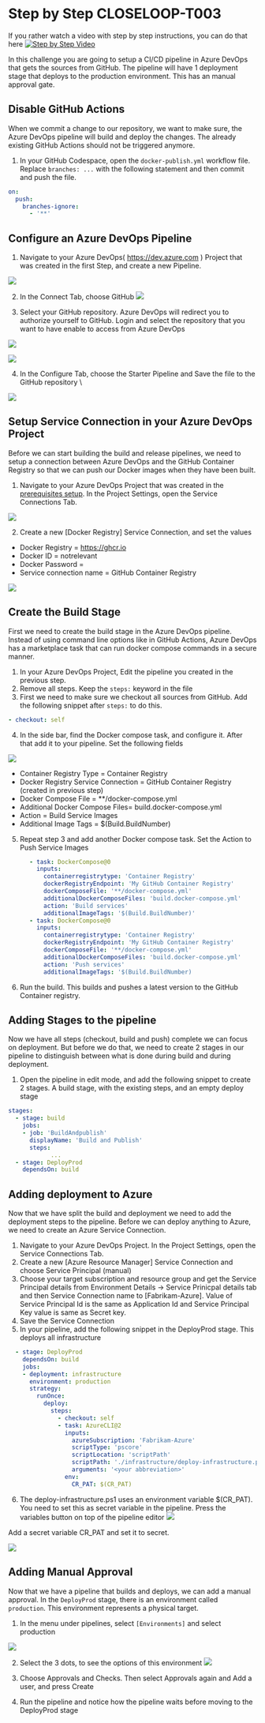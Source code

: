 # Step by Step CLOSELOOP-T003

If you rather watch a video with step by step instructions, you can do that here
[![Step by Step Video](https://img.youtube.com/vi/uvtSyui9l_I/0.jpg)](https://www.youtube.com/watch?v=uvtSyui9l_I)

In this challenge you are going to setup a CI/CD pipeline in Azure DevOps that gets the sources from GitHub. The pipeline will have 1 deployment stage that deploys to the production environment. This has an manual approval gate.

## Disable GitHub Actions

When we commit a change to our repository, we want to make sure, the Azure DevOps pipeline will build and deploy the changes. The already existing GitHub Actions should not be triggered anymore. 

1. In your GitHub Codespace, open the `docker-publish.yml` workflow file. Replace `branches: ...` with the following statement and then commit and push the file.

```yaml
on:
  push:
    branches-ignore:
      - '**'
```
## Configure an Azure DevOps Pipeline

1. Navigate to your Azure DevOps( https://dev.azure.com ) Project  that was created in the first Step, and create a new Pipeline.

![](https://raw.githubusercontent.com/CloudLabsAI-Azure/AIW-DevOps/main/Assets/NewPipeline.png)

2. In the Connect Tab, choose GitHub
![](https://raw.githubusercontent.com/CloudLabsAI-Azure/AIW-DevOps/main/Assets/GHCOnnection.png)

3. Select your GitHub repository. Azure DevOps will redirect you to authorize yourself to GitHub. Login and select the repository that you want to have enable to access from Azure DevOps

![](https://raw.githubusercontent.com/CloudLabsAI-Azure/AIW-DevOps/main/Assets/authorizeGH1.png)

![](https://raw.githubusercontent.com/CloudLabsAI-Azure/AIW-DevOps/main/Assets/authorizeGH.png)

4. In the Configure Tab, choose the Starter Pipeline and Save the file to the GitHub repository \

![](https://raw.githubusercontent.com/CloudLabsAI-Azure/AIW-DevOps/main/Assets/starterpipeline.png)

## Setup Service Connection in your Azure DevOps Project

Before we can start building the build and release pipelines, we need to setup a connection between Azure DevOps and the GitHub Container Registry so that we can push our Docker images when they have been built.

1. Navigate to your Azure DevOps Project that was created in the [prerequisites setup](/Challenges/Prerequisites/Readme.md). In the Project Settings, open the Service Connections Tab.

![](https://raw.githubusercontent.com/CloudLabsAI-Azure/AIW-DevOps/main/Assets/ServiceConnection.png)

2. Create a new [Docker Registry] Service Connection, and set the values
* Docker Registry = https://ghcr.io
* Docker ID = notrelevant
* Docker Password = <Your GitHub Personal Access Token>
* Service connection name = GitHub Container Registry

![](https://raw.githubusercontent.com/CloudLabsAI-Azure/AIW-DevOps/main/Assets/NewServiceConnectionDetails.png)

## Create the Build Stage

First we need to create the build stage in the Azure DevOps pipeline. Instead of using command line options like in GitHub Actions, Azure DevOps has a marketplace task that can run docker compose commands in a secure manner.

1. In your Azure DevOps Project, Edit the pipeline you created in the previous step.
2. Remove all steps. Keep the `steps:` keyword in the file
3. First we need to make sure we checkout all sources from GitHub. Add the following snippet after `steps:` to do this.

```YAML
- checkout: self
```

4. In the side bar, find the Docker compose task, and configure it. After that add it to your pipeline. Set the following fields

![](https://raw.githubusercontent.com/CloudLabsAI-Azure/AIW-DevOps/main/Assets/Docker%20Compose%20Task.png)

* Container Registry Type = Container Registry
* Docker Registry Service Connection = GitHub Container Registry (created in previous step)
* Docker Compose File = **/docker-compose.yml
* Additional Docker Compose Files= build.docker-compose.yml
* Action = Build Service Images
* Additional Image Tags = $(Build.BuildNumber)

5. Repeat step 3 and add another Docker compose task. Set the Action to Push Service Images

```YAML
      - task: DockerCompose@0
        inputs:
          containerregistrytype: 'Container Registry'
          dockerRegistryEndpoint: 'My GitHub Container Registry'
          dockerComposeFile: '**/docker-compose.yml'
          additionalDockerComposeFiles: 'build.docker-compose.yml'
          action: 'Build services'
          additionalImageTags: '$(Build.BuildNumber)'
      - task: DockerCompose@0
        inputs:
          containerregistrytype: 'Container Registry'
          dockerRegistryEndpoint: 'My GitHub Container Registry'
          dockerComposeFile: '**/docker-compose.yml'
          additionalDockerComposeFiles: 'build.docker-compose.yml'
          action: 'Push services'
          additionalImageTags: '$(Build.BuildNumber)
```

6. Run the build. This builds and pushes a latest version to the GitHub Container registry.

## Adding Stages to the pipeline

Now we have all steps (checkout, build and push) complete we can focus on deployment. But before we do that, we need to create 2 stages in our pipeline to distinguish between what is done during build and during deployment.

1. Open the pipeline in edit mode, and add the following snippet to create 2 stages. A build stage, with the existing steps, and an empty deploy stage

```YAML
stages:
  - stage: build
    jobs:
    - job: 'BuildAndpublish'
      displayName: 'Build and Publish'
      steps:
            ...
  - stage: DeployProd
    dependsOn: build
```

## Adding deployment to Azure 

Now that we have split the build and deployment we need to add the deployment steps to the pipeline. Before we can deploy anything to Azure, we need to create an Azure Service Connection.

1. Navigate to your Azure DevOps Project. In the Project Settings, open the Service Connections Tab.
2. Create a new [Azure Resource Manager] Service Connection and choose Service Principal (manual)
3. Choose your target subscription and resource group and get the Service Principal details from Environment Details -> Service Prinicpal details tab and then Service Connection name to [Fabrikam-Azure]. Value of Service Principal Id is the same as Application Id and Service Principal Key value is same as Secret key.
4. Save the Service Connection
5. In your pipeline, add the following snippet in the DeployProd stage. This deploys all infrastructure

```YAML
  - stage: DeployProd
    dependsOn: build
    jobs:
    - deployment: infrastructure
      environment: production
      strategy:
        runOnce:
          deploy:
            steps:
              - checkout: self
              - task: AzureCLI@2
                inputs:
                  azureSubscription: 'Fabrikam-Azure'
                  scriptType: 'pscore'
                  scriptLocation: 'scriptPath'
                  scriptPath: './infrastructure/deploy-infrastructure.ps1'
                  arguments: '<your abbreviation>'
                env:
                  CR_PAT: $(CR_PAT)
```

6. The deploy-infrastructure.ps1 uses an environment variable $(CR_PAT). You need to set this as secret variable in the pipeline. Press the variables button on top of the pipeline editor 
![](https://raw.githubusercontent.com/CloudLabsAI-Azure/AIW-DevOps/main/Assets/varButtron.png)

Add a secret variable CR_PAT and set it to secret.

![](https://raw.githubusercontent.com/CloudLabsAI-Azure/AIW-DevOps/main/Assets/secretVar.png)

## Adding Manual Approval

Now that we have a pipeline that builds and deploys, we can add a manual approval. In the `DeployProd` stage, there is an environment called `production`. This environment represents a physical target. 

1. In the menu under pipelines, select `[Environments]` and select production

![](https://raw.githubusercontent.com/CloudLabsAI-Azure/AIW-DevOps/main/Assets/2020-10-16-15-30-29.png)

2. Select the 3 dots, to see the options of this environment
![](https://raw.githubusercontent.com/CloudLabsAI-Azure/AIW-DevOps/main/Assets/2020-10-16-15-31-56.png)

3. Choose Approvals and Checks. Then select Approvals again and Add a user, and press Create

4. Run the pipeline and notice how the pipeline waits before moving to the DeployProd stage



 


